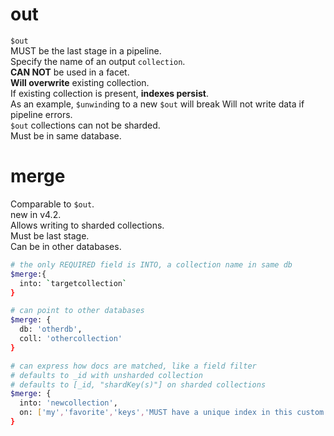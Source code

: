 # out
`$out`  
MUST be the last stage in a pipeline.  
Specify the name of an output `collection`.  
**CAN NOT** be used in a facet.  
**Will overwrite** existing collection.  
If existing collection is present, **indexes persist**.  
As an example, `$unwind`ing to a new `$out` will break
Will not write data if pipeline errors.  
`$out` collections can not be sharded.  
Must be in same database.  

# merge
Comparable to `$out`.  
new in v4.2.  
Allows writing to sharded collections.  
Must be last stage.  
Can be in other databases.  
```bash
# the only REQUIRED field is INTO, a collection name in same db
$merge:{
  into: `targetcollection`
}

# can point to other databases
$merge: {
  db: 'otherdb',
  coll: 'othercollection'
}

# can express how docs are matched, like a field filter
# defaults to _id with unsharded collection
# defaults to [_id, "shardKey(s)"] on sharded collections
$merge: {
  into: 'newcollection',
  on: ['my','favorite','keys','MUST have a unique index in this custom "on" list']
}
```

